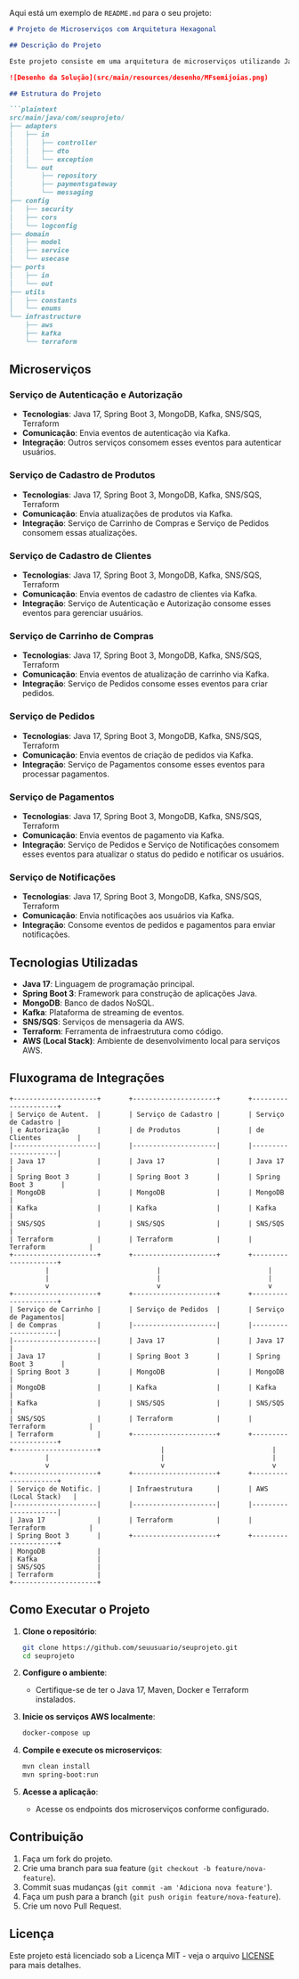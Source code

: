 Aqui está um exemplo de `README.md` para o seu projeto:

```markdown 
# Projeto de Microserviços com Arquitetura Hexagonal

## Descrição do Projeto

Este projeto consiste em uma arquitetura de microserviços utilizando Java 17, Spring Boot 3, MongoDB, Kafka, SNS/SQS, Terraform e AWS (Local Stack). A arquitetura hexagonal foi adotada para garantir a separação de responsabilidades e facilitar a manutenção e evolução do sistema.

![Desenho da Solução](src/main/resources/desenho/MFsemijoias.png)

## Estrutura do Projeto

```plaintext
src/main/java/com/seuprojeto/
├── adapters
│   ├── in
│   │   ├── controller
│   │   ├── dto
│   │   └── exception
│   └── out
│       ├── repository
│       ├── paymentsgateway
│       └── messaging
├── config
│   ├── security
│   ├── cors
│   └── logconfig
├── domain
│   ├── model
│   ├── service
│   └── usecase
├── ports
│   ├── in
│   └── out
├── utils
│   ├── constants
│   └── enums
└── infrastructure
    ├── aws
    ├── kafka
    └── terraform
```

## Microserviços

### Serviço de Autenticação e Autorização
- **Tecnologias**: Java 17, Spring Boot 3, MongoDB, Kafka, SNS/SQS, Terraform
- **Comunicação**: Envia eventos de autenticação via Kafka.
- **Integração**: Outros serviços consomem esses eventos para autenticar usuários.

### Serviço de Cadastro de Produtos
- **Tecnologias**: Java 17, Spring Boot 3, MongoDB, Kafka, SNS/SQS, Terraform
- **Comunicação**: Envia atualizações de produtos via Kafka.
- **Integração**: Serviço de Carrinho de Compras e Serviço de Pedidos consomem essas atualizações.

### Serviço de Cadastro de Clientes
- **Tecnologias**: Java 17, Spring Boot 3, MongoDB, Kafka, SNS/SQS, Terraform
- **Comunicação**: Envia eventos de cadastro de clientes via Kafka.
- **Integração**: Serviço de Autenticação e Autorização consome esses eventos para gerenciar usuários.

### Serviço de Carrinho de Compras
- **Tecnologias**: Java 17, Spring Boot 3, MongoDB, Kafka, SNS/SQS, Terraform
- **Comunicação**: Envia eventos de atualização de carrinho via Kafka.
- **Integração**: Serviço de Pedidos consome esses eventos para criar pedidos.

### Serviço de Pedidos
- **Tecnologias**: Java 17, Spring Boot 3, MongoDB, Kafka, SNS/SQS, Terraform
- **Comunicação**: Envia eventos de criação de pedidos via Kafka.
- **Integração**: Serviço de Pagamentos consome esses eventos para processar pagamentos.

### Serviço de Pagamentos
- **Tecnologias**: Java 17, Spring Boot 3, MongoDB, Kafka, SNS/SQS, Terraform
- **Comunicação**: Envia eventos de pagamento via Kafka.
- **Integração**: Serviço de Pedidos e Serviço de Notificações consomem esses eventos para atualizar o status do pedido e notificar os usuários.

### Serviço de Notificações
- **Tecnologias**: Java 17, Spring Boot 3, MongoDB, Kafka, SNS/SQS, Terraform
- **Comunicação**: Envia notificações aos usuários via Kafka.
- **Integração**: Consome eventos de pedidos e pagamentos para enviar notificações.

## Tecnologias Utilizadas

- **Java 17**: Linguagem de programação principal.
- **Spring Boot 3**: Framework para construção de aplicações Java.
- **MongoDB**: Banco de dados NoSQL.
- **Kafka**: Plataforma de streaming de eventos.
- **SNS/SQS**: Serviços de mensageria da AWS.
- **Terraform**: Ferramenta de infraestrutura como código.
- **AWS (Local Stack)**: Ambiente de desenvolvimento local para serviços AWS.

## Fluxograma de Integrações

```plaintext
+---------------------+       +---------------------+       +---------------------+
| Serviço de Autent.  |       | Serviço de Cadastro |       | Serviço de Cadastro |
| e Autorização       |       | de Produtos         |       | de Clientes         |
|---------------------|       |---------------------|       |---------------------|
| Java 17             |       | Java 17             |       | Java 17             |
| Spring Boot 3       |       | Spring Boot 3       |       | Spring Boot 3       |
| MongoDB             |       | MongoDB             |       | MongoDB             |
| Kafka               |       | Kafka               |       | Kafka               |
| SNS/SQS             |       | SNS/SQS             |       | SNS/SQS             |
| Terraform           |       | Terraform           |       | Terraform           |
+---------------------+       +---------------------+       +---------------------+
         |                           |                           |
         |                           |                           |
         v                           v                           v
+---------------------+       +---------------------+       +---------------------+
| Serviço de Carrinho |       | Serviço de Pedidos  |       | Serviço de Pagamentos|
| de Compras          |       |---------------------|       |---------------------|
|---------------------|       | Java 17             |       | Java 17             |
| Java 17             |       | Spring Boot 3       |       | Spring Boot 3       |
| Spring Boot 3       |       | MongoDB             |       | MongoDB             |
| MongoDB             |       | Kafka               |       | Kafka               |
| Kafka               |       | SNS/SQS             |       | SNS/SQS             |
| SNS/SQS             |       | Terraform           |       | Terraform           |
| Terraform           |       +---------------------+       +---------------------+
+---------------------+               |                           |
         |                            |                           |
         v                            v                           v
+---------------------+       +---------------------+       +---------------------+
| Serviço de Notific. |       | Infraestrutura      |       | AWS (Local Stack)   |
|---------------------|       |---------------------|       |---------------------|
| Java 17             |       | Terraform           |       | Terraform           |
| Spring Boot 3       |       +---------------------+       +---------------------+
| MongoDB             |
| Kafka               |
| SNS/SQS             |
| Terraform           |
+---------------------+
```

## Como Executar o Projeto

1. **Clone o repositório**:
   ```bash
   git clone https://github.com/seuusuario/seuprojeto.git
   cd seuprojeto
   ```

2. **Configure o ambiente**:
    - Certifique-se de ter o Java 17, Maven, Docker e Terraform instalados.

3. **Inicie os serviços AWS localmente**:
   ```bash
   docker-compose up
   ```

4. **Compile e execute os microserviços**:
   ```bash
   mvn clean install
   mvn spring-boot:run
   ```

5. **Acesse a aplicação**:
    - Acesse os endpoints dos microserviços conforme configurado.

## Contribuição

1. Faça um fork do projeto.
2. Crie uma branch para sua feature (`git checkout -b feature/nova-feature`).
3. Commit suas mudanças (`git commit -am 'Adiciona nova feature'`).
4. Faça um push para a branch (`git push origin feature/nova-feature`).
5. Crie um novo Pull Request.

## Licença

Este projeto está licenciado sob a Licença MIT - veja o arquivo [LICENSE](LICENSE) para mais detalhes.
```